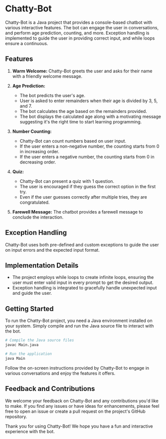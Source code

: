# Chatty-Bot

Chatty-Bot is a Java project that provides a console-based chatbot with various interactive features. The bot can engage 
the user in conversations, and perform age prediction, counting, and more. Exception handling is implemented to guide 
the user in providing correct input, and while loops ensure a continuous.

## Features

1. **Warm Welcome:** Chatty-Bot greets the user and asks for their name with a friendly welcome message.

2. **Age Prediction:**
   - The bot predicts the user's age.
   - User is asked to enter remainders when their age is divided by 3, 5, and 7.
   - The bot calculates the age based on the remainders provided.
   - The bot displays the calculated age along with a motivating message suggesting it's the right time to start learning
     programming.

3. **Number Counting:**
   - Chatty-Bot can count numbers based on user input.
   - If the user enters a non-negative number, the counting starts from 0 in increasing order.
   - If the user enters a negative number, the counting starts from 0 in decreasing order.

4. **Quiz:**
   - Chatty-Bot can present a quiz with 1 question.
   - The user is encouraged if they guess the correct option in the first try.
   - Even if the user guesses correctly after multiple tries, they are congratulated.

5. **Farewell Message:** The chatbot provides a farewell message to conclude the interaction.

## Exception Handling

Chatty-Bot uses both pre-defined and custom exceptions to guide the user on input errors and the expected input format.

## Implementation Details

- The project employs while loops to create infinite loops, ensuring the user must enter valid input in every prompt to get
  the desired output.
- Exception handling is integrated to gracefully handle unexpected input and guide the user.

## Getting Started

To run the Chatty-Bot project, you need a Java environment installed on your system. Simply compile and run the Java source 
file to interact with the bot.

```bash
# Compile the Java source files
javac Main.java

# Run the application
java Main
```

Follow the on-screen instructions provided by Chatty-Bot to engage in various conversations and enjoy the features it offers.

## Feedback and Contributions

We welcome your feedback on Chatty-Bot and any contributions you'd like to make. If you find any issues or have ideas for 
enhancements, please feel free to open an issue or create a pull request on the project's GitHub repository.

Thank you for using Chatty-Bot! We hope you have a fun and interactive experience with the bot.

